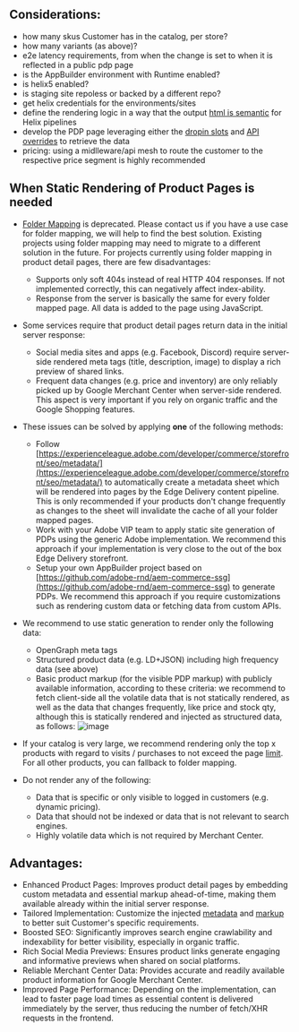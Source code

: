 ## Considerations:

  * how many skus Customer has in the catalog, per store?
  * how many variants (as above)?
  * e2e latency requirements, from when the change is set to when it is reflected in a public pdp page
  * is the AppBuilder environment with Runtime enabled?
  * is helix5 enabled?
  * is staging site repoless or backed by a different repo?
  * get helix credentials for the environments/sites
  * define the rendering logic in a way that the output [html is semantic](https://www.aem.live/developer/markup-reference) for Helix pipelines
  * develop the PDP page leveraging either the [dropin slots](https://experienceleague.adobe.com/developer/commerce/storefront/dropins/all/slots/) and [API overrides](https://experienceleague.adobe.com/developer/commerce/storefront/dropins/all/extending/) to retrieve the data
  * pricing: using a midlleware/api mesh to route the customer to the respective price segment is highly recommended

## When Static Rendering of Product Pages is needed

  * [Folder Mapping](https://www.aem.live/developer/folder-mapping) is deprecated. Please contact us if you have a use case for folder mapping, we will help to find the best solution. Existing projects using folder mapping may need to migrate to a different solution in the future. For projects currently using folder mapping in product detail pages, there are few disadvantages:
      * Supports only soft 404s instead of real HTTP 404 responses. If not implemented correctly, this can negatively affect index-ability.
      * Response from the server is basically the same for every folder mapped page. All data is added to the page using JavaScript.
  * Some services require that product detail pages return data in the initial server response:
      * Social media sites and apps (e.g. Facebook, Discord) require server-side rendered meta tags (title, description, image) to display a rich preview of shared links.
      * Frequent data changes (e.g. price and inventory) are only reliably picked up by Google Merchant Center when server-side rendered. This aspect is very important if you rely on organic traffic and the Google Shopping features.
  * These issues can be solved by applying **one** of the following methods:
      * Follow [https://experienceleague.adobe.com/developer/commerce/storefront/seo/metadata/](https://experienceleague.adobe.com/developer/commerce/storefront/seo/metadata/) to automatically create a metadata sheet which will be rendered into pages by the Edge Delivery content pipeline. This is only recommended if your products don't change frequently as changes to the sheet will invalidate the cache of all your folder mapped pages.
      * Work with your Adobe VIP team to apply static site generation of PDPs using the generic Adobe implementation. We recommend this approach if your implementation is very close to the out of the box Edge Delivery storefront.
      * Setup your own AppBuilder project based on [https://github.com/adobe-rnd/aem-commerce-ssg](https://github.com/adobe-rnd/aem-commerce-ssg) to generate PDPs. We recommend this approach if you require customizations such as rendering custom data or fetching data from custom APIs.
  * We recommend to use static generation to render only the following data:
      * OpenGraph meta tags
      * Structured product data (e.g. LD+JSON) including high frequency data (see above)
      * Basic product markup (for the visible PDP markup) with publicly available information, according to these criteria: we recommend to fetch client-side all the volatile data that is not statically rendered, as well as the data that changes frequently, like price and stock qty, although this is statically rendered and injected as structured data, as follows: ![image](https://github.com/user-attachments/assets/f8b324f5-2646-4c39-9cb3-30e224275ade)

  * If your catalog is very large, we recommend rendering only the top x products with regard to visits / purchases to not exceed the page [limit](https://www.aem.live/docs/limits#number-of-pages-per-site). For all other products, you can fallback to folder mapping.
  * Do not render any of the following:
      * Data that is specific or only visible to logged in customers (e.g. dynamic pricing).
      * Data that should not be indexed or data that is not relevant to search engines.
      * Highly volatile data which is not required by Merchant Center.

## Advantages:

  * Enhanced Product Pages: Improves product detail pages by embedding custom metadata and essential markup ahead-of-time, making them available already within the initial server response.
  * Tailored Implementation: Customize the injected [metadata](https://github.com/adobe-rnd/aem-commerce-ssg/blob/main/actions/pdp-renderer/ldJson.js) and [markup](https://github.com/adobe-rnd/aem-commerce-ssg/blob/main/actions/pdp-renderer/templates) to better suit Customer's specific requirements.
  * Boosted SEO: Significantly improves search engine crawlability and indexability for better visibility, especially in organic traffic.
  * Rich Social Media Previews: Ensures product links generate engaging and informative previews when shared on social platforms.
  * Reliable Merchant Center Data: Provides accurate and readily available product information for Google Merchant Center.
  * Improved Page Performance: Depending on the implementation, can lead to faster page load times as essential content is delivered immediately by the server, thus reducing the number of fetch/XHR requests in the frontend.